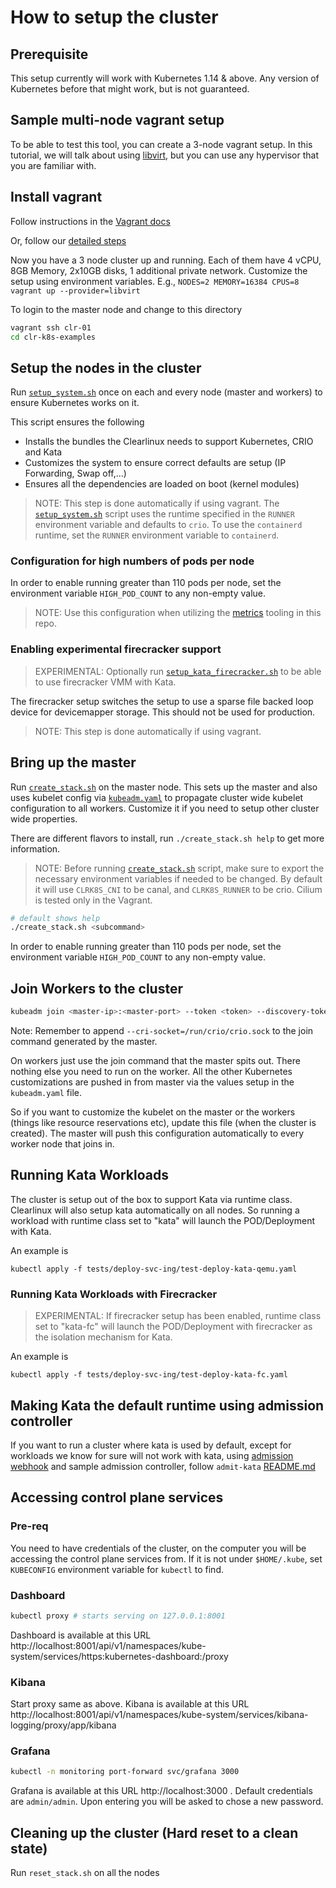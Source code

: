 # How to setup the cluster

## Prerequisite
This setup currently will work with Kubernetes 1.14 & above. Any version of Kubernetes before that might work, but is not guaranteed.

## Sample multi-node vagrant setup

To be able to test this tool, you can create a 3-node vagrant setup. In this tutorial, we will talk about using [libvirt](https://github.com/vagrant-libvirt/vagrant-libvirt), but you can use any hypervisor that you are familiar with.

## Install vagrant

Follow instructions in the [Vagrant docs](https://www.vagrantup.com/intro/getting-started/install.html#installing-vagrant)

Or, follow our [detailed steps](vagrant.md)

Now you have a 3 node cluster up and running. Each of them have 4 vCPU, 8GB Memory, 2x10GB disks, 1 additional private network.
Customize the setup using environment variables. E.g., `NODES=2 MEMORY=16384 CPUS=8 vagrant up --provider=libvirt`

To login to the master node and change to this directory

```bash
vagrant ssh clr-01
cd clr-k8s-examples
```

## Setup the nodes in the cluster

Run [`setup_system.sh`](setup_system.sh) once on each and every node (master and workers)
to ensure Kubernetes works on it.

This script ensures the following

* Installs the bundles the Clearlinux needs to support Kubernetes, CRIO and Kata
* Customizes the system to ensure correct defaults are setup (IP Forwarding, Swap off,...)
* Ensures all the dependencies are loaded on boot (kernel modules)

> NOTE: This step is done automatically if using vagrant. The [`setup_system.sh`](setup_system.sh)
script uses the runtime specified in the `RUNNER` environment variable and defaults to `crio`. To use the
`containerd` runtime, set the `RUNNER` environment variable to `containerd`.

### Configuration for high numbers of pods per node

In order to enable running greater than 110 pods per node, set the environment
variable `HIGH_POD_COUNT` to any non-empty value.

> NOTE: Use this configuration when utilizing the [metrics](../metrics) tooling in this repo.

### Enabling experimental firecracker support

> EXPERIMENTAL: Optionally run [`setup_kata_firecracker.sh`](setup_kata_firecracker.sh) to be
able to use firecracker VMM with Kata.

The firecracker setup switches the setup to use a sparse file backed loop device for
devicemapper storage. This should not be used for production.

> NOTE: This step is done automatically if using vagrant.

## Bring up the master

Run [`create_stack.sh`](create_stack.sh) on the master node. This sets up the
master and also uses kubelet config via [`kubeadm.yaml`](kubeadm.yaml)
to propagate cluster wide kubelet configuration to all workers. Customize it if
you need to setup other cluster wide properties.

There are different flavors to install, run `./create_stack.sh help` to get
more information.

> NOTE: Before running [`create_stack.sh`](create_stack.sh) script, make sure to export
the necessary environment variables if needed to be changed. By default it will use
`CLRK8S_CNI` to be canal, and `CLRK8S_RUNNER` to be crio. Cilium is tested only in the 
Vagrant.

```bash
# default shows help
./create_stack.sh <subcommand>
```

In order to enable running greater than 110 pods per node, set the environment
variable `HIGH_POD_COUNT` to any non-empty value.

## Join Workers to the cluster

```bash
kubeadm join <master-ip>:<master-port> --token <token> --discovery-token-ca-cert-hash <hash> --cri-socket=/run/crio/crio.sock
```

Note: Remember to append `--cri-socket=/run/crio/crio.sock` to the join command generated by the master.

On workers just use the join command that the master spits out. There nothing
else you need to run on the worker. All the other Kubernetes customizations are pushed
in from master via the values setup in the `kubeadm.yaml` file.

So if you want to customize the kubelet on the master or the workers (things
like resource reservations etc), update this file (when the cluster is created).
The master will push this configuration automatically to every worker node that joins in.

## Running Kata Workloads

The cluster is setup out of the box to support Kata via runtime class. Clearlinux
will also setup kata automatically on all nodes. So running a workload with
runtime class set to "kata" will launch the POD/Deployment with Kata.

An example is

`kubectl apply -f tests/deploy-svc-ing/test-deploy-kata-qemu.yaml`

### Running Kata Workloads with Firecracker

> EXPERIMENTAL: If firecracker setup has been enabled, runtime class set to "kata-fc" will launch the POD/Deployment
with firecracker as the isolation mechanism for Kata.

An example is

`kubectl apply -f tests/deploy-svc-ing/test-deploy-kata-fc.yaml`

## Making Kata the default runtime using admission controller

If you want to run a cluster where kata is used
by default, except for workloads we know for sure will not work with kata, using
[admission webhook](https://kubernetes.io/docs/reference/access-authn-authz/extensible-admission-controllers/#admission-webhooks)
and sample admission controller, follow `admit-kata` [README.md](admit-kata/README.md)

## Accessing control plane services

### Pre-req

You need to have credentials of the cluster, on the computer
you will be accessing the control plane services from. If it is not under
`$HOME/.kube`, set `KUBECONFIG` environment variable for `kubectl` to find.

### Dashboard

```bash
kubectl proxy # starts serving on 127.0.0.1:8001
```

Dashboard is available at this URL
http://localhost:8001/api/v1/namespaces/kube-system/services/https:kubernetes-dashboard:/proxy

### Kibana

Start proxy same as above. Kibana is available at this URL
http://localhost:8001/api/v1/namespaces/kube-system/services/kibana-logging/proxy/app/kibana

### Grafana

```bash
kubectl -n monitoring port-forward svc/grafana 3000
```

Grafana is available at this URL http://localhost:3000 . Default credentials are
`admin/admin`. Upon entering you will be asked to chose a new password.

## Cleaning up the cluster (Hard reset to a clean state)

Run `reset_stack.sh` on all the nodes
